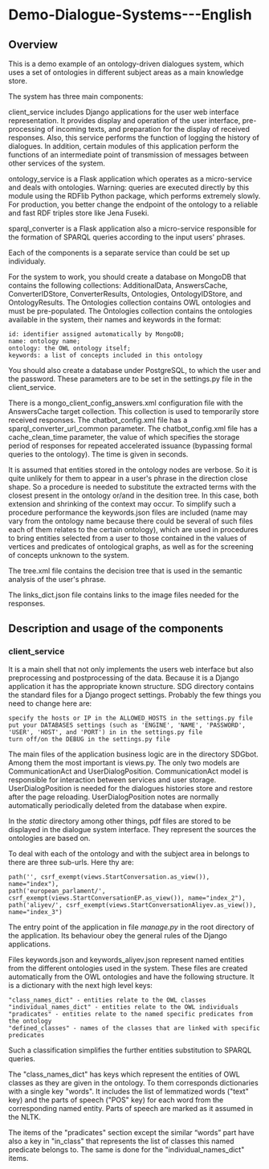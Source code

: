 # Demo-Dialogue-Systems---English

## Overview
This is a demo example of an ontology-driven dialogues system, which uses a set of ontologies in different subject areas as a main knowledge store.

The system has three main components: 

client_service includes Django applications for the user web interface representation. It provides display and operation of the user interface, pre-processing of incoming texts, and preparation for the display of received responses. Also, this service performs the function of logging the history of dialogues. In addition, certain modules of this application perform the functions of an intermediate point of transmission of messages between other services of the system.
    
ontology_service is a Flask application which operates as a micro-service and deals with ontologies. Warning: queries are executed directly by this module using the RDFlib Python package, which performs extremely slowly. For production, you better change the endpoint of the ontology to a reliable and fast RDF triples store like Jena Fuseki.
    
sparql_converter is a Flask application also a micro-service responsible for the formation of SPARQL queries according to the input users' phrases. 

Each of the components is a separate service than could be set up individualy.
    
For the system to work, you should create a database on MongoDB that contains the following collections: AdditionalData, AnswersCache, ConverterIDStore, ConverterResults, Ontologies, OntologyIDStore, and OntologyResults. The Ontologies collection contains OWL ontologies and must be pre-populated. The Ontologies collection contains the ontologies available in the system, their names and keywords in the format: 

    id: identifier assigned automatically by MongoDB;
    name: ontology name;
    ontology: the OWL ontology itself;
    keywords: a list of concepts included in this ontology

You should also create a database under PostgreSQL, to which the user and the password. These parameters are to be set in the settings.py file in the client_service.

There is a mongo_client_config_answers.xml configuration file with the AnswersCache target collection. This collection is used to temporarily store received responses.
The chatbot_config.xml file has a sparql_converter_url_common parameter. The chatbot_config.xml file has a cache_clean_time parameter, the value of which specifies the storage period of responses for repeated accelerated issuance (bypassing formal queries to the ontology). The time is given in seconds.

It is assumed that entities stored in the ontology nodes are verbose. So it is quite unlikely for them to appear in a user's phrase in the direction close shape. So a procedure is needed to substitute the extracted terms with the closest present in the ontology or/and in the desition tree. In this case, both extension and shrinking of the context may occur. To simplify such a procedure performance the keywords.json files are included (name may vary from the ontology name because there could be several of such files each of them relates to the certain ontology), which are used in procedures to bring entities selected from a user to those contained in the values of vertices and predicates of ontological graphs, as well as for the screening of concepts unknown to the system.  

The tree.xml file contains the decision tree that is used in the semantic analysis of the user's phrase.

The links_dict.json file contains links to the image files needed for the responses. 

## Description and usage of the components

### client_service
It is a main shell that not only implements the users web interface but also preprocessing and postprocessing of the data.
Because it is a Django application it has the appropriate known structure. SDG directory contains the standard files for a Django progect settings. Probably the few things you need to change here are:

    specify the hosts or IP in the ALLOWED_HOSTS in the settings.py file
    put your DATABASES settings (such as 'ENGINE', 'NAME', 'PASSWORD', 'USER', 'HOST', and 'PORT') in in the settings.py file
    turn off/on the DEBUG in the settings.py file
    
The main files of the application business logic are in the directory SDGbot. Among them the most important is views.py. The only two models are CommunicationAct and UserDialogPosition. CommunicationAct model is responsible for interaction between services and user storage. UserDialogPosition is needed for the dialogues histories store and restore after the page reloading. UserDialogPosition notes are normally automatically periodically deleted from the database when expire.

In the *static* directory among other things, pdf files are stored to be displayed in the dialogue system interface. They represent the sources the ontologies are based on.

To deal with each of the ontology and with the subject area in belongs to there are three sub-urls. Here thy are: 

    path('', csrf_exempt(views.StartConversation.as_view()), name="index"),
    path('european_parlament/', csrf_exempt(views.StartConversationEP.as_view()), name="index_2"),
    path('aliyev/', csrf_exempt(views.StartConversationAliyev.as_view()), name="index_3")

The entry point of the application in file *manage.py* in the root directory of the application. Its behaviour obey the general rules of the Django applications. 

Files keywords.json and keywords_aliyev.json represent named entities from the different ontologies used in the system. These files are created automatically from the OWL ontologies and have the following structure. It is a dictionary with the next high level keys:

    "class_names_dict" - entities relate to the OWL classes
    "individual_names_dict" - entities relate to the OWL individuals
    "pradicates" - entities relate to the named specific predicates from the ontology
    "defined_classes" - names of the classes that are linked with specific predicates
    
Such a classification simplifies the further entities substitution to SPARQL queries.

The "class_names_dict" has keys which represent the entities of OWL classes as they are given in the ontology. To them corresponds dictionaries with a single key "words". It includes the list of lemmatized words ("text" key) and the parts of speech ("POS" key) for each word from the corresponding named entity. Parts of speech are marked as it assumed in the NLTK.

The items of the "pradicates" section except the similar “words” part have also a key in "in_class" that represents the list of classes this named predicate belongs to. The same is done for the "individual_names_dict" items. 


  















